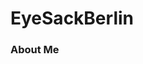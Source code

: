 
<iDOCTYPEhtml>
  <html>
    <head>
     <meta charser="utf-8">
     <title>The Profile of EyeSackBerlin</title>
    </head>
    <body>
    <h1>EyeSackBerlin</h1>
    <h3>About Me</h3>
    
   
